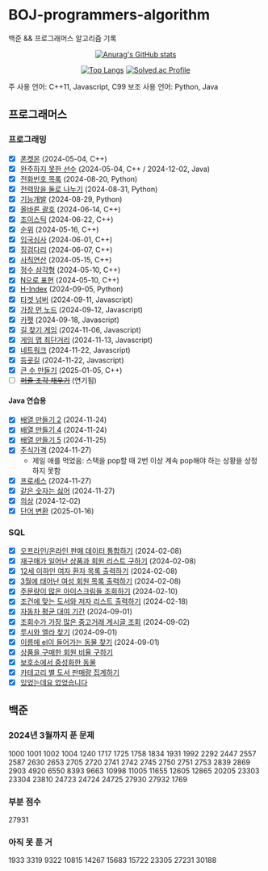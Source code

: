 # BOJ-programmers-algorithm
백준 && 프로그래머스 알고리즘 기록

<div align = "center">
  
[![Anurag's GitHub stats](https://github-readme-stats.vercel.app/api?username=Xen-alpha)](https://github.com/anuraghazra/github-readme-stats) 

[![Top Langs](https://github-readme-stats.vercel.app/api/top-langs/?username=Xen-alpha&layout=compact&hide=html,jupyter%20notebook,scss,css,shell)](https://github.com/anuraghazra/github-readme-stats) [![Solved.ac Profile](http://mazassumnida.wtf/api/generate_badge?boj=hky7548)](https://solved.ac/hky7548) 

</div>

주 사용 언어: C++11, Javascript, C99
보조 사용 언어: Python, Java
## 프로그래머스
### 프로그래밍
- [x] [폰켓몬](https://school.programmers.co.kr/learn/courses/30/lessons/1845) (2024-05-04, C++)
- [x] [완주하지 못한 선수](https://school.programmers.co.kr/learn/courses/30/lessons/42576) (2024-05-04, C++ / 2024-12-02, Java)
- [x] [전화번호 목록](https://school.programmers.co.kr/learn/courses/30/lessons/42577) (2024-08-20, Python)
- [x] [전력망을 둘로 나누기](https://school.programmers.co.kr/learn/courses/30/lessons/86971) (2024-08-31, Python)
- [x] [기능개발](https://school.programmers.co.kr/learn/courses/30/lessons/42586) (2024-08-29, Python)
- [x] [올바른 괄호](https://school.programmers.co.kr/learn/courses/30/lessons/12909) (2024-06-14, C++)
- [x] [조이스틱](https://school.programmers.co.kr/learn/courses/30/lessons/42860) (2024-06-22, C++)
- [x] [순위](https://school.programmers.co.kr/learn/courses/30/lessons/49191) (2024-05-16, C++)
- [x] [입국심사](https://school.programmers.co.kr/learn/courses/30/lessons/43238) (2024-06-01, C++)
- [x] [징검다리](https://school.programmers.co.kr/learn/courses/30/lessons/43236) (2024-06-07, C++)
- [x] [사칙연산](https://school.programmers.co.kr/learn/courses/30/lessons/42895) (2024-05-15, C++)
- [x] [정수 삼각형](https://school.programmers.co.kr/learn/courses/30/lessons/43105) (2024-05-10, C++)
- [x] [N으로 표현](https://school.programmers.co.kr/learn/courses/30/lessons/42895) (2024-05-10, C++)
- [x] [H-Index](https://school.programmers.co.kr/learn/courses/30/lessons/42747) (2024-09-05, Python)
- [x] [타겟 넘버](https://school.programmers.co.kr/learn/courses/30/lessons/43165) (2024-09-11, Javascript)
- [x] [가장 먼 노드](https://school.programmers.co.kr/learn/courses/30/lessons/49189) (2024-09-12, Javascript)
- [x] [카펫](https://school.programmers.co.kr/learn/courses/30/lessons/42842) (2024-09-18, Javascript)
- [x] [길 찾기 게임](https://school.programmers.co.kr/learn/courses/30/lessons/42892) (2024-11-06, Javascript)
- [x] [게임 맵 최단거리](https://school.programmers.co.kr/learn/courses/30/lessons/1844) (2024-11-13, Javascript)
- [x] [네트워크](https://school.programmers.co.kr/learn/courses/30/lessons/43162) (2024-11-22, Javascript)
- [x] [등굣길](https://school.programmers.co.kr/learn/courses/30/lessons/42898) (2024-11-22, Javascript)
- [x] [큰 수 만들기](https://school.programmers.co.kr/learn/courses/30/lessons/42883) (2025-01-05, C++)
- [ ] ~~[퍼즐 조각 채우기](https://school.programmers.co.kr/learn/courses/30/lessons/84021)~~ (연기됨)

#### Java 연습용
- [x] [배열 만들기 2](https://school.programmers.co.kr/learn/courses/30/lessons/181921) (2024-11-24)
- [x] [배열 만들기 4](https://school.programmers.co.kr/learn/courses/30/lessons/181918) (2024-11-24)
- [x] [배열 만들기 5](https://school.programmers.co.kr/learn/courses/30/lessons/181912) (2024-11-25)
- [x] [주식가격](https://school.programmers.co.kr/learn/courses/30/lessons/42584) (2024-11-27)
  - 제일 애를 먹었음: 스택을 pop할 때 2번 이상 계속 pop해야 하는 상황을 상정하지 못함
- [x] [프로세스](https://school.programmers.co.kr/learn/courses/30/lessons/42587) (2024-11-27)
- [x] [같은 숫자는 싫어](https://school.programmers.co.kr/learn/courses/30/lessons/12906) (2024-11-27)
- [x] [의상](https://school.programmers.co.kr/learn/courses/30/lessons/42578) (2024-12-02)
- [x] [단어 변환](https://school.programmers.co.kr/learn/courses/30/lessons/43163) (2025-01-16)

### SQL
- [x] [오프라인/온라인 판매 데이터 통합하기](https://school.programmers.co.kr/learn/courses/30/lessons/131537) (2024-02-08)
- [x] [재구매가 일어난 상품과 회원 리스트 구하기](https://school.programmers.co.kr/learn/courses/30/lessons/131536) (2024-02-08)
- [x] [12세 이하인 여자 환자 목록 출력하기](https://school.programmers.co.kr/learn/courses/30/lessons/132201) (2024-02-08)
- [x] [3월에 태어난 여성 회원 목록 출력하기](https://school.programmers.co.kr/learn/courses/30/lessons/131120) (2024-02-08)
- [x] [주문량이 많은 아이스크림들 조회하기](https://school.programmers.co.kr/learn/courses/30/lessons/133027) (2024-02-10)
- [x] [조건에 맞는 도서와 저자 리스트 출력하기](https://school.programmers.co.kr/learn/courses/30/lessons/144854) (2024-02-18)
- [x] [자동차 평균 대여 기간](https://school.programmers.co.kr/learn/courses/30/lessons/157342) (2024-09-01)
- [x] [조회수가 가장 많은 중고거래 게시글 조회](https://school.programmers.co.kr/learn/courses/30/lessons/164671) (2024-09-02)
- [x] [루시와 엘라 찾기](https://school.programmers.co.kr/learn/courses/30/lessons/59046) (2024-09-01)
- [x] [이름에 el이 들어가는 동물 찾기](https://school.programmers.co.kr/learn/courses/30/lessons/59047) (2024-09-01)
- [x] [상품을 구매한 회원 비율 구하기
](https://school.programmers.co.kr/learn/courses/30/lessons/131534)
- [x] [보호소에서 중성화한 동물
](https://school.programmers.co.kr/learn/courses/30/lessons/59045)
- [x] [카테고리 별 도서 판매량 집계하기
](https://school.programmers.co.kr/learn/courses/30/lessons/144855)
- [x] [있었는데요 없었습니다
](https://school.programmers.co.kr/learn/courses/30/lessons/59043)
## 백준
### 2024년 3월까지 푼 문제
1000 1001 1002 1004 1240 1717 1725 1758 1834 1931 1992 2292 2447 2557 2587 2630 2653 2705 2720 2741 2742 2745 2750 2751 2753 2839 2869 2903 4920 6550 8393 9663 10998 11005 11655 12605 12865 20205 23303 23304 23810 24723 24724 24725 27930 27932 1769
### 부분 점수
27931
### 아직 못 푼 거
1933 3319 9322 10815 14267 15683 15722 23305 27231 30188
